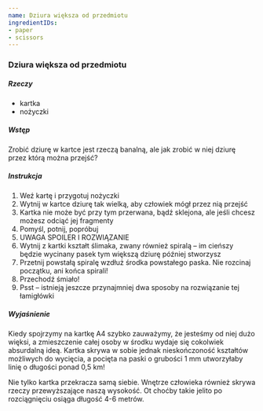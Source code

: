 ```yaml
---
name: Dziura większa od przedmiotu
ingredientIDs:
- paper
- scissors
---
```

### Dziura większa od przedmiotu

##### Rzeczy
- kartka
- nożyczki

##### Wstęp
Zrobić dziurę w kartce jest rzeczą banalną, ale jak zrobić w niej dziurę przez którą można przejść?

##### Instrukcja
1. Weź kartę i przygotuj nożyczki
2. Wytnij w kartce dziurę tak wielką, aby człowiek mógł przez nią przejść
3. Kartka nie może być przy tym przerwana, bądź sklejona, ale jeśli chcesz możesz odciąć jej fragmenty
4. Pomyśl, potnij, popróbuj
5. UWAGA SPOILER I ROZWIĄZANIE
6. Wytnij z kartki kształt ślimaka, zwany również spiralą – im cieńszy będzie wycinany pasek tym większą dziurę później stworzysz
7. Przetnij powstałą spiralę wzdłuż środka powstałego paska. Nie rozcinaj początku, ani końca spirali!
8. Przechodź śmiało!
9. Psst – istnieją jeszcze przynajmniej dwa sposoby na rozwiązanie tej łamigłówki

##### Wyjaśnienie
Kiedy spojrzymy na kartkę A4 szybko zauważymy, że jesteśmy od niej dużo więksi, a zmieszczenie całej osoby w środku wydaje się cokolwiek absurdalną ideą. Kartka skrywa w sobie jednak nieskończoność kształtów możliwych do wycięcia, a pocięta na paski o grubości 1 mm utworzyłaby linię o długości ponad 0,5 km!

Nie tylko kartka przekracza samą siebie. Wnętrze człowieka również skrywa rzeczy przewyższające naszą wysokość. Ot choćby takie jelito po rozciągnięciu osiąga długość 4-6 metrów.
